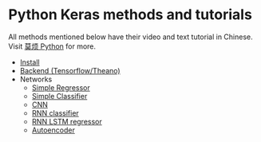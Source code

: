 # Python Keras methods and tutorials

All methods mentioned below have their video and text tutorial in Chinese. Visit [莫烦 Python](https://morvanzhou.github.io/tutorials/) for more.


* [Install](https://github.com/MorvanZhou/tutorials/blob/master/kerasTUT/2-installation.py)
* [Backend (Tensorflow/Theano)](https://github.com/MorvanZhou/tutorials/blob/master/kerasTUT/3-backend.py)
* Networks
  * [Simple Regressor](https://github.com/MorvanZhou/tutorials/blob/master/kerasTUT/4-regressor_example.py)
  * [Simple Classifier](https://github.com/MorvanZhou/tutorials/blob/master/kerasTUT/5-classifier_example.py)
  * [CNN](https://github.com/MorvanZhou/tutorials/blob/master/kerasTUT/6-CNN_example.py)
  * [RNN classifier](https://github.com/MorvanZhou/tutorials/blob/master/kerasTUT/7-RNN_Classifier_example.py)
  * [RNN LSTM regressor](https://github.com/MorvanZhou/tutorials/blob/master/kerasTUT/8-RNN_LSTM_Regressor_example.py)
  * [Autoencoder](https://github.com/MorvanZhou/tutorials/blob/master/kerasTUT/9-Autoencoder_example.py)
